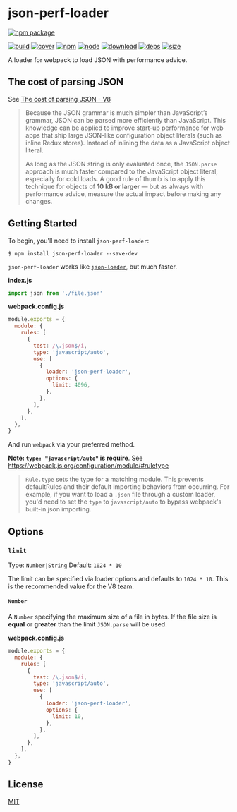 # json-perf-loader

[![npm package](https://nodei.co/npm/json-perf-loader.png?downloads=true&downloadRank=true&stars=true)](https://nodei.co/npm/json-perf-loader/)

[![build][build]][build-url]
[![cover][cover]][cover-url]
[![npm][npm]][npm-url]
[![node][node]][node-url]
[![download][download]][download-url]
[![deps][deps]][deps-url]
[![size][size]][size-url]

A loader for webpack to load JSON with performance advice.

## The cost of parsing JSON

See [The cost of parsing JSON - V8](https://v8.dev/blog/cost-of-javascript-2019#json)

> Because the JSON grammar is much simpler than JavaScript’s grammar, JSON can be parsed more efficiently than JavaScript.
> This knowledge can be applied to improve start-up performance for web apps that ship large JSON-like configuration object literals (such as inline Redux stores).
> Instead of inlining the data as a JavaScript object literal.
>
> As long as the JSON string is only evaluated once, the `JSON.parse` approach is much faster compared to the JavaScript object literal, especially for cold loads.
> A good rule of thumb is to apply this technique for objects of **10 kB or larger** — but as always with performance advice, measure the actual impact before making any changes.

## Getting Started

To begin, you'll need to install `json-perf-loader`:

```shell
$ npm install json-perf-loader --save-dev
```

`json-perf-loader` works like
[`json-loader`](https://github.com/justjavac/json-loader), but much faster.

**index.js**

```js
import json from './file.json'
```

**webpack.config.js**

```js
module.exports = {
  module: {
    rules: [
      {
        test: /\.json$/i,
        type: 'javascript/auto',
        use: [
          {
            loader: 'json-perf-loader',
            options: {
              limit: 4096,
            },
          },
        ],
      },
    ],
  },
}
```

And run `webpack` via your preferred method.

**Note: `type: "javascript/auto"` is require**. See https://webpack.js.org/configuration/module/#ruletype

> `Rule.type` sets the type for a matching module.
> This prevents defaultRules and their default importing behaviors from occurring.
> For example, if you want to load a `.json` file through a custom loader, you'd need to set the `type` to `javascript/auto` to bypass webpack's built-in json importing.

## Options

### `limit`

Type: `Number|String`
Default: `1024 * 10`

The limit can be specified via loader options and defaults to `1024 * 10`. This is the recommended value for the V8 team.

#### `Number`

A `Number` specifying the maximum size of a file in bytes. If the file size is
**equal** or **greater** than the limit `JSON.parse` will be used.

**webpack.config.js**

```js
module.exports = {
  module: {
    rules: [
      {
        test: /\.json$/i,
        type: 'javascript/auto',
        use: [
          {
            loader: 'json-perf-loader',
            options: {
              limit: 10,
            },
          },
        ],
      },
    ],
  },
}
```

## License

[MIT](./LICENSE)

[build]: https://travis-ci.com/justjavac/json-perf-loader.svg?branch=master
[build-url]: https://travis-ci.com/justjavac/json-perf-loader
[npm]: https://img.shields.io/npm/v/json-perf-loader.svg
[npm-url]: https://npmjs.com/package/json-perf-loader
[node]: https://img.shields.io/node/v/json-perf-loader.svg
[node-url]: https://nodejs.org
[deps]: https://david-dm.org/justjavac/json-perf-loader.svg
[deps-url]: https://david-dm.org/justjavac/json-perf-loader
[download]:https://img.shields.io/npm/dm/json-perf-loader.svg?style=flat
[download-url]:https://npmcharts.com/compare/json-perf-loader?minimal=true
[tests]: https://dev.azure.com/justjavac/json-perf-loader/_apis/build/status/justjavac.json-perf-loader?branchName=master
[tests-url]: https://dev.azure.com/justjavac/json-perf-loader/_build/latest?definitionId=2&branchName=master
[cover]: https://codecov.io/gh/justjavac/json-perf-loader/branch/master/graph/badge.svg
[cover-url]: https://codecov.io/gh/justjavac/json-perf-loader
[size]: https://packagephobia.now.sh/badge?p=json-perf-loader
[size-url]: https://packagephobia.now.sh/result?p=json-perf-loader
